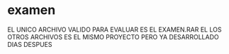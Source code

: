 # examen

EL UNICO ARCHIVO VALIDO PARA EVALUAR ES EL EXAMEN.RAR EL LOS OTROS ARCHIVOS ES EL MISMO PROYECTO PERO YA DESARROLLADO DIAS DESPUES
